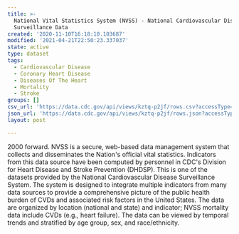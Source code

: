 ```yaml
---
title: >-
  National Vital Statistics System (NVSS) - National Cardiovascular Disease
  Surveillance Data
created: '2020-11-10T16:18:10.103687'
modified: '2021-04-21T22:50:23.337037'
state: active
type: dataset
tags:
  - Cardiovascular Disease
  - Coronary Heart Disease
  - Diseases Of The Heart
  - Mortality
  - Stroke
groups: []
csv_url: 'https://data.cdc.gov/api/views/kztq-p2jf/rows.csv?accessType=DOWNLOAD'
json_url: 'https://data.cdc.gov/api/views/kztq-p2jf/rows.json?accessType=DOWNLOAD'
layout: post

---
```

2000 forward.  NVSS is a secure, web-based data management system that collects and disseminates the Nation's official vital statistics. Indicators from this data source have been computed by personnel in CDC's Division for Heart Disease and Stroke Prevention (DHDSP).   This is one of the datasets provided by the National Cardiovascular Disease Surveillance System. The system is designed to integrate multiple indicators from many data sources to provide a comprehensive picture of the public health burden of CVDs and associated risk factors in the United States. The data are organized by location (national and state) and indicator; NVSS mortality data include CVDs (e.g., heart failure). The data can be viewed by temporal trends and stratified by age group, sex, and race/ethnicity.
